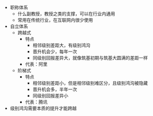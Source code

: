 
- 职称体系
	- 什么副教授，教授之类的支撑，可以在行业内通用
	- 常用在传统行业，在互联网内很少使用
- 自立体系
	- 跨越式
		- 特点
			- 相邻级别差距大，有级别鸿沟
			- 晋升机会少，每年一次
			- 同级别回报差异大，就像筑基初期与筑基大圆满的差距一样
		- 代表：阿里
	- 阶梯式
		- 特点
			- 相邻级别差距小，但是相邻级别难区分，且级别鸿沟被隐藏
			- 晋升机会多，半年一次
			- 同级别回报差异小
		- 代表：腾讯
- 级别鸿沟需要本质的提升才能跨越
